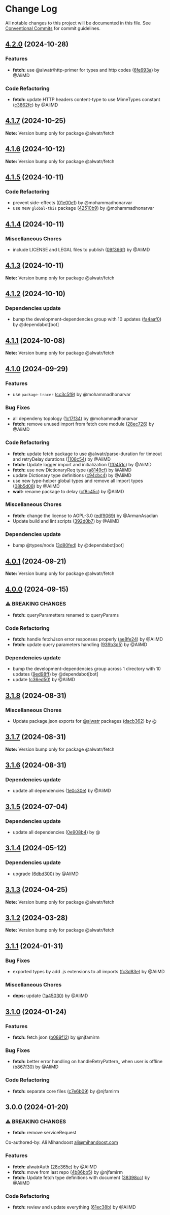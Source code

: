 # Change Log

All notable changes to this project will be documented in this file.
See [Conventional Commits](https://conventionalcommits.org) for commit guidelines.

## [4.2.0](https://github.com/Alwatr/nanolib/compare/@alwatr/fetch@4.1.7...@alwatr/fetch@4.2.0) (2024-10-28)

### Features

* **fetch:** use @alwatr/http-primer for types and http codes ([6fe993a](https://github.com/Alwatr/nanolib/commit/6fe993ac0f395a4c0c6ad3b2caa48a2986cc850f)) by @AliMD

### Code Refactoring

* **fetch:** update HTTP headers content-type to use MimeTypes constant ([c3862fc](https://github.com/Alwatr/nanolib/commit/c3862fc6a643da97dacbd15bcf5d3351caaaf269)) by @AliMD

## [4.1.7](https://github.com/Alwatr/nanolib/compare/@alwatr/fetch@4.1.6...@alwatr/fetch@4.1.7) (2024-10-25)

**Note:** Version bump only for package @alwatr/fetch

## [4.1.6](https://github.com/Alwatr/nanolib/compare/@alwatr/fetch@4.1.5...@alwatr/fetch@4.1.6) (2024-10-12)

**Note:** Version bump only for package @alwatr/fetch

## [4.1.5](https://github.com/Alwatr/nanolib/compare/@alwatr/fetch@4.1.4...@alwatr/fetch@4.1.5) (2024-10-11)

### Code Refactoring

- prevent side-effects ([01e00e1](https://github.com/Alwatr/nanolib/commit/01e00e191385cc92b28677df0c01a085916ae677)) by @mohammadhonarvar
- use new `global-this` package ([42510b9](https://github.com/Alwatr/nanolib/commit/42510b9ae0e385206a902db093d188949f1cb84e)) by @mohammadhonarvar

## [4.1.4](https://github.com/Alwatr/nanolib/compare/@alwatr/fetch@4.1.3...@alwatr/fetch@4.1.4) (2024-10-11)

### Miscellaneous Chores

- include LICENSE and LEGAL files to publish ([09f366f](https://github.com/Alwatr/nanolib/commit/09f366f680bfa9fb26acb2cd1ccbc68c5a9e9ad8)) by @AliMD

## [4.1.3](https://github.com/Alwatr/nanolib/compare/@alwatr/fetch@4.1.2...@alwatr/fetch@4.1.3) (2024-10-11)

**Note:** Version bump only for package @alwatr/fetch

## [4.1.2](https://github.com/Alwatr/nanolib/compare/@alwatr/fetch@4.1.1...@alwatr/fetch@4.1.2) (2024-10-10)

### Dependencies update

- bump the development-dependencies group with 10 updates ([fa4aaf0](https://github.com/Alwatr/nanolib/commit/fa4aaf04c907ecae06aa14000ce35216170c15ad)) by @dependabot[bot]

## [4.1.1](https://github.com/Alwatr/nanolib/compare/@alwatr/fetch@4.1.0...@alwatr/fetch@4.1.1) (2024-10-08)

**Note:** Version bump only for package @alwatr/fetch

## [4.1.0](https://github.com/Alwatr/nanolib/compare/@alwatr/fetch@4.0.1...@alwatr/fetch@4.1.0) (2024-09-29)

### Features

- use `package-tracer` ([cc3c5f9](https://github.com/Alwatr/nanolib/commit/cc3c5f9c1a3d03f0d81b46835665f16a0426fd0d)) by @mohammadhonarvar

### Bug Fixes

- all dependeny topology ([1c17f34](https://github.com/Alwatr/nanolib/commit/1c17f349adf3e98e2a80ab2da4f0f81028dc9c5f)) by @mohammadhonarvar
- **fetch:** remove unused import from fetch core module ([28ec726](https://github.com/Alwatr/nanolib/commit/28ec7269322f90dba02fbb33e4e622db42169368)) by @AliMD

### Code Refactoring

- **fetch:** update fetch package to use @alwatr/parse-duration for timeout and retryDelay durations ([1108c54](https://github.com/Alwatr/nanolib/commit/1108c547e43f2c65f46d65b58dd19cee9abd2fd7)) by @AliMD
- **fetch:** Update logger import and initialization ([1f0451c](https://github.com/Alwatr/nanolib/commit/1f0451c9fec81b875736135778cdd4150556ba97)) by @AliMD
- **fetch:** use new DictionaryReq type ([a8149cf](https://github.com/Alwatr/nanolib/commit/a8149cff114da7c7ce9a335c837ae794904fa3ca)) by @AliMD
- update Dictionary type definitions ([c94cbc4](https://github.com/Alwatr/nanolib/commit/c94cbc4523864e2cc47828ccf5508b68945ac2b8)) by @AliMD
- use new type-helper global types and remove all import types ([08b5d08](https://github.com/Alwatr/nanolib/commit/08b5d08c03c7c315382337239de0426462f384b8)) by @AliMD
- **wait:** rename package to delay ([cf8c45c](https://github.com/Alwatr/nanolib/commit/cf8c45cf3f5b61fdd4b1b1c7f744c4eb3e230016)) by @AliMD

### Miscellaneous Chores

- **fetch:** change the license to AGPL-3.0 ([edf9069](https://github.com/Alwatr/nanolib/commit/edf9069608bd276b85c9ac937e33ad225c5921a9)) by @ArmanAsadian
- Update build and lint scripts ([392d0b7](https://github.com/Alwatr/nanolib/commit/392d0b71f446bce336b0256119a80f07aff794ba)) by @AliMD

### Dependencies update

- bump @types/node ([3d80fed](https://github.com/Alwatr/nanolib/commit/3d80fedaf720af792feb060c2f81c737ebb84e11)) by @dependabot[bot]

## [4.0.1](https://github.com/Alwatr/nanolib/compare/@alwatr/fetch@4.0.0...@alwatr/fetch@4.0.1) (2024-09-21)

**Note:** Version bump only for package @alwatr/fetch

## [4.0.0](https://github.com/Alwatr/nanolib/compare/@alwatr/fetch@3.1.8...@alwatr/fetch@4.0.0) (2024-09-15)

### ⚠ BREAKING CHANGES

- **fetch:** queryParametters renamed to queryParams

### Code Refactoring

- **fetch:** handle fetchJson error responses properly ([ae8fe24](https://github.com/Alwatr/nanolib/commit/ae8fe244aca17f235c4347ff1fd10070a410340c)) by @AliMD
- **fetch:** update query parameters handling ([939b3d5](https://github.com/Alwatr/nanolib/commit/939b3d52998ec7b3f5c32ff5438b649148109ede)) by @AliMD

### Dependencies update

- bump the development-dependencies group across 1 directory with 10 updates ([9ed98ff](https://github.com/Alwatr/nanolib/commit/9ed98ffd0668d5a36e255c82edab3af53bffda8f)) by @dependabot[bot]
- update ([c36ed50](https://github.com/Alwatr/nanolib/commit/c36ed50f68da2f5608ccd96119963a16cfacb4ce)) by @AliMD

## [3.1.8](https://github.com/Alwatr/nanolib/compare/@alwatr/fetch@3.1.7...@alwatr/fetch@3.1.8) (2024-08-31)

### Miscellaneous Chores

- Update package.json exports for [@alwatr](https://github.com/alwatr) packages ([dacb362](https://github.com/Alwatr/nanolib/commit/dacb362b145e3c51b4aba00ff643687a3fac11d2)) by @

## [3.1.7](https://github.com/Alwatr/nanolib/compare/@alwatr/fetch@3.1.6...@alwatr/fetch@3.1.7) (2024-08-31)

**Note:** Version bump only for package @alwatr/fetch

## [3.1.6](https://github.com/Alwatr/nanolib/compare/@alwatr/fetch@3.1.5...@alwatr/fetch@3.1.6) (2024-08-31)

### Dependencies update

- update all dependencies ([1e0c30e](https://github.com/Alwatr/nanolib/commit/1e0c30e6a3a8e19deb5185814e24ab6c08dca573)) by @AliMD

## [3.1.5](https://github.com/Alwatr/nanolib/compare/@alwatr/fetch@3.1.4...@alwatr/fetch@3.1.5) (2024-07-04)

### Dependencies update

- update all dependencies ([0e908b4](https://github.com/Alwatr/nanolib/commit/0e908b476a6b976ec2447f864c8cafcbb8a0f099)) by @

## [3.1.4](https://github.com/Alwatr/nanolib/compare/@alwatr/fetch@3.1.3...@alwatr/fetch@3.1.4) (2024-05-12)

### Dependencies update

- upgrade ([6dbd300](https://github.com/Alwatr/nanolib/commit/6dbd300642c9bcc9e7d0b281e244bf1b06eb1c38)) by @AliMD

## [3.1.3](https://github.com/Alwatr/nanolib/compare/@alwatr/fetch@3.1.2...@alwatr/fetch@3.1.3) (2024-04-25)

**Note:** Version bump only for package @alwatr/fetch

## [3.1.2](https://github.com/Alwatr/nanolib/compare/@alwatr/fetch@3.1.1...@alwatr/fetch@3.1.2) (2024-03-28)

**Note:** Version bump only for package @alwatr/fetch

## [3.1.1](https://github.com/Alwatr/nanolib/compare/@alwatr/fetch@3.1.0...@alwatr/fetch@3.1.1) (2024-01-31)

### Bug Fixes

- exported types by add .js extensions to all imports ([fc3d83e](https://github.com/Alwatr/nanolib/commit/fc3d83e8f375da97ba276314b2e6966aa82c9b3f)) by @AliMD

### Miscellaneous Chores

- **deps:** update ([1a45030](https://github.com/Alwatr/nanolib/commit/1a450305440b710a300787d4ca24b1ed8c6a39d7)) by @AliMD

## [3.1.0](https://github.com/Alwatr/nanolib/compare/@alwatr/fetch@3.0.0...@alwatr/fetch@3.1.0) (2024-01-24)

### Features

- **fetch:** fetch json ([b089f12](https://github.com/Alwatr/nanolib/commit/b089f12cef6f1f3b60bc7559dc5e9b8b63c57273)) by @njfamirm

### Bug Fixes

- **fetch:** better error handling on handleRetryPattern\_ when user is offline ([b867f30](https://github.com/Alwatr/nanolib/commit/b867f30b3eba529ec1aae0026f0ded252ce54332)) by @AliMD

### Code Refactoring

- **fetch:** separate core files ([c7e6b09](https://github.com/Alwatr/nanolib/commit/c7e6b096d747f868a2a1bfde1ffd3fd2a64dc7f3)) by @njfamirm

## 3.0.0 (2024-01-20)

### ⚠ BREAKING CHANGES

- **fetch:** remove serviceRequest

Co-authored-by: Ali Mihandoost <ali@mihandoost.com>

### Features

- **fetch:** alwatrAuth ([28e365c](https://github.com/Alwatr/nanolib/commit/28e365c839b0ea80060c0f44ed4dc4473468d5c4)) by @AliMD
- **fetch:** move from last repo ([4b86bb5](https://github.com/Alwatr/nanolib/commit/4b86bb542af296c91bc1db36b4e08fdbad501db2)) by @njfamirm
- **fetch:** Update fetch type definitions with document ([38398cc](https://github.com/Alwatr/nanolib/commit/38398cc33f311a569a53cc3e06c3191e17dbd45b)) by @AliMD

### Code Refactoring

- **fetch:** review and update everything ([61ec38b](https://github.com/Alwatr/nanolib/commit/61ec38b2fde28ba26a7973fcd60a30c861faf4dd)) by @AliMD

